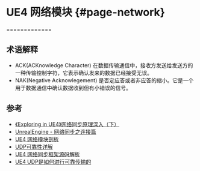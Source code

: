 # UE4 网络模块          {#page-network}
=============

## 术语解释

- ACK(ACKnowledge Character) 在数据传输通信中，接收方发送给发送方的一种传输控制字符，它表示确认发来的数据已经接受无误。
- NAK(Negative Acknowlegement) 是否定应答或者非应答的缩小。它是一个用于数据通信中确认数据收到但有小错误的信号。

## 参考

- [《Exploring in UE4》网络同步原理深入（下）](https://blog.uwa4d.com/archives/USparkle_Exploring1.html)
- [UnrealEngine - 网络同步之连接篇](https://www.cnblogs.com/lawliet12/p/17332897.html)
- [UE4 网络模块剖析](https://www.zhyingkun.com/ue4network/ue4network/)
- [UDP可靠性详解](https://github.com/qqwx1986/ue4_doc/blob/master/UDP%E5%8F%AF%E9%9D%A0%E6%80%A7%E8%AF%A6%E8%A7%A3.md)
- [UE4 网络同步框架源码解析](https://zhuanlan.zhihu.com/p/640723352)
- [UE4 UDP是如何进行可靠传输的](https://zhuanlan.zhihu.com/p/372375535)
